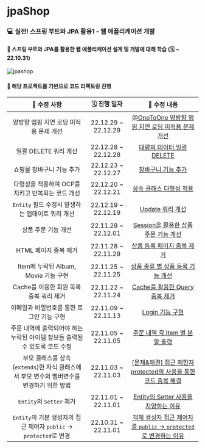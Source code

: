 # jpaShop

### 💻 실전! 스프링 부트와 JPA 활용1 - 웹 애플리케이션 개발

#### 🧷 스프링 부트와 JPA를 활용한 웹 애플리케이션 설계 및 개발에 대해 학습 (🗓 ~ 22.10.31)

![jpashop](https://user-images.githubusercontent.com/85926257/209926456-f81cac1d-9049-43dd-b237-f807e5e064db.gif)

#### 🧷 해당 프로젝트를 기반으로 코드 리팩토링 진행

|📌 수정 사항|🗓 진행 일자|📒 수정 내용|
|:-:|:-:|:-:|
|양방향 맵핑 지연 로딩 미적용 문제 개선|22.12.29 ~ 22.12.29|[@OneToOne 양방향 맵핑 지연 로딩 미적용 문제 개선](https://velog.io/@isayaksh/JPA-OneToOne-%EC%96%91%EB%B0%A9%ED%96%A5-%EB%A7%B5%ED%95%91-%EC%A7%80%EC%97%B0-%EB%A1%9C%EB%94%A9-%EB%AF%B8%EC%A0%81%EC%9A%A9-%EB%AC%B8%EC%A0%9C-%EA%B0%9C%EC%84%A0)|
|일괄 DELETE 쿼리 개선|22.12.28 ~ 22.12.28|[대량의 데이터 일괄 DELETE](https://velog.io/@isayaksh/JPA-%EB%8C%80%EB%9F%89%EC%9D%98-%EB%8D%B0%EC%9D%B4%ED%84%B0-%EC%9D%BC%EA%B4%84-DELETE-%EC%BF%BC%EB%A6%AC-%EA%B0%9C%EC%84%A0)|
|쇼핑몰 장바구니 기능 추가|22.12.23 ~ 22.12.27|[장바구니 기능 추가](https://velog.io/@isayaksh/Spring-%EC%9E%A5%EB%B0%94%EA%B5%AC%EB%8B%88-%EA%B8%B0%EB%8A%A5-%EC%B6%94%EA%B0%80)|
|다형성을 적용하여 OCP를 지키고 반복되는 코드 개선 |22.12.20 ~ 22.12.21|[상속 클래스 다형성 적용](https://velog.io/@isayaksh/JAVA-%EC%83%81%EC%86%8D-%ED%81%B4%EB%9E%98%EC%8A%A4-%EB%8B%A4%ED%98%95%EC%84%B1-%EC%A0%81%EC%9A%A9)|
|`Entity` 필드 수정시 발생하는 업데이트 쿼리 개선|22.12.19 ~ 22.12.19|[Update 쿼리 개선](https://velog.io/@isayaksh/JPA-Update-%EC%BF%BC%EB%A6%AC-%EA%B0%9C%EC%84%A0)|
|상품 주문 기능 개선|22.11.29 ~ 22.12.01|[Session을 활용한 상품 주문 기능 개선](https://velog.io/@isayaksh/Spring-Session%EC%9D%84-%ED%99%9C%EC%9A%A9%ED%95%9C-%EC%83%81%ED%92%88-%EC%A3%BC%EB%AC%B8-%EA%B8%B0%EB%8A%A5-%EA%B0%9C%EC%84%A0)|
|HTML 페이지 중복 제거|22.11.28 ~ 22.11.29|[상품 등록 페이지 중복 제거](https://velog.io/@isayaksh/Spring-HTML%EC%9D%84-%EC%9D%B4%EC%9A%A9%ED%95%9C-%EC%83%81%ED%92%88-%EB%93%B1%EB%A1%9D-%ED%8E%98%EC%9D%B4%EC%A7%80-%EC%A4%91%EB%B3%B5-%EC%A0%9C%EA%B1%B0)|
|Item에 누락된 Album, Movie 기능 구현|22.11.25 ~ 22.11.25|[상품 종류 별 상품 등록 기능 개선](https://velog.io/@isayaksh/Spring-%EC%83%81%ED%92%88-%EC%A2%85%EB%A5%98-%EB%B3%84-%EC%83%81%ED%92%88-%EB%93%B1%EB%A1%9D-%EA%B8%B0%EB%8A%A5-%EA%B0%9C%EC%84%A0)|
|Cache를 이용한 회원 목록 중복 쿼리 제거|22.11.22 ~ 22.11.24|[Cache를 활용한 Query 중복 제거](https://velog.io/@isayaksh/Spring-Cache%EB%A5%BC-%ED%99%9C%EC%9A%A9%ED%95%9C-Query-%EC%A4%91%EB%B3%B5-%EC%A0%9C%EA%B1%B0)|
|이메일과 비밀번호를 통한 로그인 기능 구현|22.11.09 ~ 22.11.13|[Login 기능 구현](https://velog.io/@isayaksh/Spring-%EC%8B%A4%EC%A0%84-%EC%8A%A4%ED%94%84%EB%A7%81-%EB%B6%80%ED%8A%B8%EC%99%80-JPA-%ED%99%9C%EC%9A%A9-Login-%EA%B8%B0%EB%8A%A5-%EA%B5%AC%ED%98%84)|
|주문 내역에 출력되어야 하는 누락된 아이템 정보들 출력될 수 있도록 코드 수정|22.11.05 ~ 22.11.05|[주문 내역 각 Item 별 분할 출력](https://velog.io/@isayaksh/%EC%8B%A4%EC%A0%84-%EC%8A%A4%ED%94%84%EB%A7%81-%EB%B6%80%ED%8A%B8%EC%99%80-JPA-%ED%99%9C%EC%9A%A9)|
|부모 클래스를 상속(`extends`)한 자식 클래스에서 부모 변수의 멤버변수를 변경하기 위한 방법|22.11.03 ~ 22.11.03|[[문제&해결] 접근 제한자 protected의 사용을 통한 코드 중복 해결](https://velog.io/@isayaksh/JAVA-%EC%A0%91%EA%B7%BC-%EC%A0%9C%ED%95%9C%EC%9E%90-protected%EC%9D%98-%EC%82%AC%EC%9A%A9-%EB%A8%B8%EC%8B%9C%EA%B8%B0)|
|`Entity`의 `Setter` 제거|22.11.01 ~ 22.11.01|[Entity의 Setter 사용을 지양하는 이유](https://velog.io/@isayaksh/Spring-%EC%8B%A4%EC%A0%84-%EC%8A%A4%ED%94%84%EB%A7%81-%EB%B6%80%ED%8A%B8%EC%99%80-JPA-%ED%99%9C%EC%9A%A9-Entity-Setter-%EC%A0%9C%EA%B1%B0)|
|`Entity`의 기본 생성자의 접근 제어자 `public` → `protected`로 변경| 22.10.31 ~ 22.11.01| [객체 생성자 접근 제어자를 `public` → `protected`로 변경하는 이유](https://velog.io/@isayaksh/Spring-%EC%8B%A4%EC%A0%84-%EC%8A%A4%ED%94%84%EB%A7%81-%EB%B6%80%ED%8A%B8%EC%99%80-JPA-%ED%99%9C%EC%9A%A9-%EA%B0%9D%EC%B2%B4-%EC%83%9D%EC%84%B1%EC%9E%90-%EC%A0%91%EA%B7%BC-%EC%A0%9C%EC%96%B4-protected%EB%A1%9C-%EB%B3%80%EA%B2%BD)|

